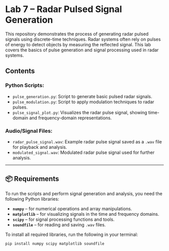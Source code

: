 # Lab 7 – Radar Pulsed Signal Generation

This repository demonstrates the process of generating radar pulsed signals using discrete-time techniques. Radar systems often rely on pulses of energy to detect objects by measuring the reflected signal. This lab covers the basics of pulse generation and signal processing used in radar systems.

## Contents

### Python Scripts:
- `pulse_generation.py`: Script to generate basic pulsed radar signals.
- `pulse_modulation.py`: Script to apply modulation techniques to radar pulses.
- `pulse_signal_plot.py`: Visualizes the radar pulse signal, showing time-domain and frequency-domain representations.

### Audio/Signal Files:
- `radar_pulse_signal.wav`: Example radar pulse signal saved as a `.wav` file for playback and analysis.
- `modulated_signal.wav`: Modulated radar pulse signal used for further analysis.

---

## 📦 Requirements

To run the scripts and perform signal generation and analysis, you need the following Python libraries:

- **`numpy`** – for numerical operations and array manipulations.
- **`matplotlib`** – for visualizing signals in the time and frequency domains.
- **`scipy`** – for signal processing functions and tools.
- **`soundfile`** – for reading and saving `.wav` files.

To install all required libraries, run the following in your terminal:

```bash
pip install numpy scipy matplotlib soundfile
